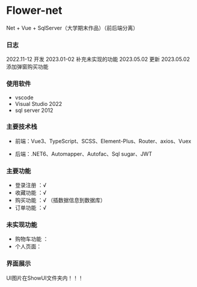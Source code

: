 # Flower-net

Net + Vue + SqlServer（大学期末作品）（前后端分离）

### 日志
2022.11-12 开发
2023.01-02 补充未实现的功能
2023.05.02 更新
2023.05.02 添加弹窗购买功能

### 使用软件
+ vscode
+ Visual Studio 2022
+ sql server 2012
### 主要技术栈

+  前端：Vue3、TypeScript、SCSS、Element-Plus、Router、axios、Vuex

+  后端：.NET6、Automapper、Autofac、Sql sugar、JWT

### 主要功能

+ 登录注册 ：√
+ 收藏功能 ：√
+ 购买功能 ：√ （插数据信息到数据库）
+ 订单功能 ：√ 

### 未实现功能
+ 购物车功能 ：
+ 个人页面：

### 界面展示

UI图片在ShowUI文件夹内！！！